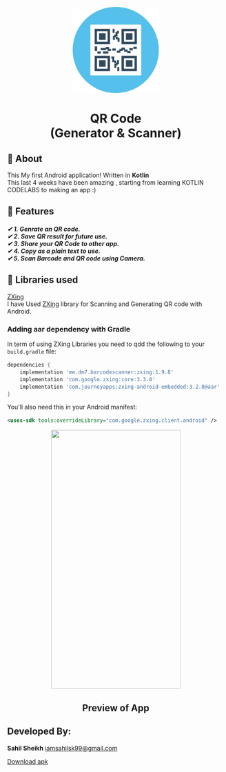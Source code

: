 
<p align="center">
    <a>
    <img src="QR_COde.png" width="200" height="200"/>
    </a>
    <h1 align="center">QR Code <br> (Generator & Scanner)</h1>
</p>

## 🌟 About
This My first Android application! Written in <b>Kotlin</b> <br>
This last 4 weeks have been amazing , starting from learning KOTLIN CODELABS to making an app :) 

## 🚀 Features
<h5>
	✔ 1. Genrate an QR code. </br>
	✔ 2. Save QR result for future use. </br>
	✔ 3. Share your QR Code to other app. </br>
	✔ 4. Copy as a plain text to use.</br>
	✔ 5. Scan Barcode and QR code using Camera.</br>
</h5>

## 📃 Libraries used
[ZXing][1] <br>
I have Used [ZXing][1] library for Scanning and Generating QR code with Android.



### Adding aar dependency with Gradle 
In term of using ZXing Libraries you need to qdd the following to your `build.gradle` file:

```groovy
dependencies {
    implementation 'me.dm7.barcodescanner:zxing:1.9.8'
    implementation 'com.google.zxing:core:3.3.0'
    implementation 'com.journeyapps:zxing-android-embedded:3.2.0@aar'
}
```

You'll also need this in your Android manifest:

```xml
<uses-sdk tools:overrideLibrary="com.google.zxing.client.android" />
```


<p align="center">
    <a>
    <img src="Project.gif" width="300" height="600"/>
    </a>
    <h2 align="center">Preview of App</h2>
</p>

## Developed By:

**Sahil Sheikh**
iamsahilsk99@gmail.com

[Download apk][2]

[1]: https://github.com/zxing/zxing/
[2]:https://drive.google.com/file/d/1MecJfpB5_ENMLMJIGBcSCdjk2R31fZG-/view?usp=sharing
